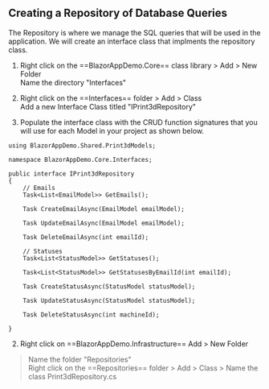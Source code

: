 ## Creating a Repository of Database Queries

 
The Repository is where we manage the SQL queries that will be used in the application. 
We will create an interface class that implments the repository class.

1. Right click on the ==BlazorAppDemo.Core== class library > Add > New Folder <br/>
Name the directory "Interfaces"

2. Right click on the ==Interfaces== folder > Add > Class<br/>
Add a new Interface Class titled "IPrint3dRepository"

3. Populate the interface class with the CRUD function signatures that you will use for each Model
in your project as shown below.

```
using BlazorAppDemo.Shared.Print3dModels;

namespace BlazorAppDemo.Core.Interfaces;

public interface IPrint3dRepository
{
    // Emails
    Task<List<EmailModel>> GetEmails();

    Task CreateEmailAsync(EmailModel emailModel);

    Task UpdateEmailAsync(EmailModel emailModel);

    Task DeleteEmailAsync(int emailId);

    // Statuses
    Task<List<StatusModel>> GetStatuses();

    Task<List<StatusModel>> GetStatusesByEmailId(int emailId);

    Task CreateStatusAsync(StatusModel statusModel);

    Task UpdateStatusAsync(StatusModel statusModel);

    Task DeleteStatusAsync(int machineId);

}
```
2. Right click on ==BlazorAppDemo.Infrastructure== Add > New Folder 
> Name the folder "Repositories" <br/>
Right click on the ==Repositories== folder > Add > Class > Name the
class Print3dRepository.cs





